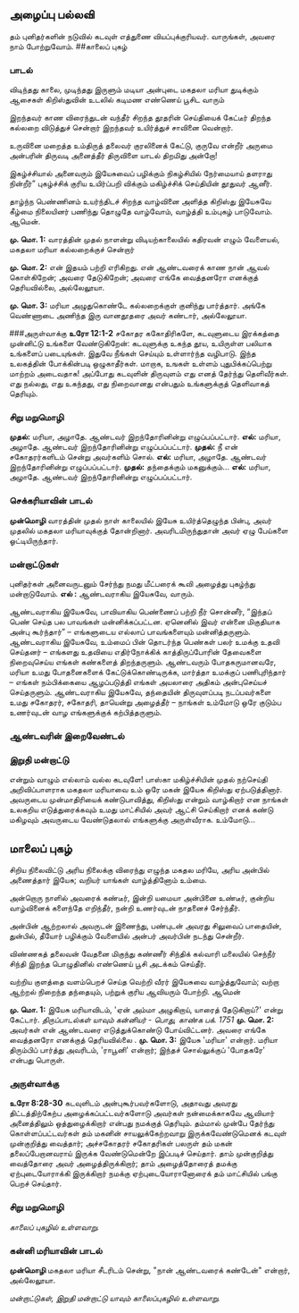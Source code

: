 ## அழைப்பு பல்லவி
தம் புனிதர்களின் நடுவில் கடவுள் எத்துணை வியப்புக்குரியவர். வாருங்கள், அவரை நாம் போற்றுவோம்.
##காலைப் புகழ்

### பாடல்
விடிந்தது காலை, முடிந்தது இருளும்
மடியா அன்புடை மகதலா மரியா
துடிக்கும் ஆசைகள் கிறிஸ்துவின் உடலில்
கடிமண எண்ணெய் பூசிட வாரும்

இறந்தவர் காண விரைந்துடன் வந்தீர்
சிறந்த தூதரின் செய்தியைக் கேட்டீர்
திறந்த கல்லறை விடுத்துச் சென்றார்
இறந்தவர் உயிர்த்துச் சாவினை வென்றார்.

உருவினை மறைத்த உம்திருத் தலைவர்
குரலினைக் கேட்டு, குருவே என்றீர்
அருமை அன்பரின் திருவடி அனைத்தீர்
திருவிளை யாடல் திறமிது அன்றோ!

இகழ்ச்சியால் அனைவரும் இயேசுவைப் பழிக்கும் 
நிகழ்சியில் நேர்மையாய் தளராது நின்றீர்”
புகழ்ச்சிக் குரிய உயிர்ப்பறி விக்கும்
மகிழ்ச்சிக் செய்தியின் தூதுவர் ஆனீர்.

தாழ்ந்ந பெண்ணினம் உயர்ந்திடச் சிறந்த
வாழ்வினை அளித்த கிறிஸ்து இயேசுவே
கீழ்மை நிலையினர் பணிந்து தொழுதே
வாழ்வோம், வாழ்த்தி உம்புகழ் பாடுவோம். ஆமென்.

**மு. மொ. 1:** வாரத்தின் முதல் நாளன்று விடியற்காலையில் கதிரவன் எழும் வேளையல், மகதலா மரியா கல்லறைக்குச் சென்றார்

**மு. மொ. 2:** என் இதயம் பற்றி எரிகிறது. என் ஆண்டவரைக் காண நான் ஆவல் கொள்கிறேன்; அவரை தேடுகிறேன்; அவரை எங்கே வைத்தனரோ எனக்குத் தெரியவில்லை, அல்லேலூயா.

**மு. மொ. 3:** மரியா அழுதுகொண்டே கல்லறைக்குள் குனிந்து பார்த்தார். அங்கே வெண்ணாடை அணிந்த இரு வானதூதரை அவர் கண்டார், அல்லேலூயா.

###அருள்வாக்கு 
**உரோ 12:1-2**
சகோதர ககோதிரிகளே, கடவுளுடைய இரக்கத்தை முன்னிட்டு உங்களை வேண்டுகிறேன்: கடவுளுக்கு உகந்த தூய, உயிருள்ள பலியாக உங்களைப் படையுங்கள். இதுவே நீங்கள் செய்யும் உள்ளார்ந்த வழிபாடு. இந்த உலகத்தின் போக்கின்படி ஒழுகாதீர்கள். மாறாக, உஙகள் உள்ளம் புதுபிக்கப்பெற்று மாற்றம் அடைவதாக! அப்போது கடவுளின் திருவுளம் எது எனத் தேர்ந்து தெளிவீர்கள். எது நல்லது, எது உகந்தது, எது நிறைவானது என்பதும் உங்களுக்குத் தெளிவாகத் தெரியும்.

### சிறு மறுமொழி
**முதல்:** மரியா, அழாதே. ஆண்டவர் இறந்தோரினின்று எழுப்பப்பட்டார்.
**எல்:** மரியா, அழாதே. ஆண்டவர் இறந்தோரினின்று எழுப்பப்பட்டார்.
**முதல்:** நீ என் சகோதரர்களிடம் சென்று அவர்களிம் சொல்.
**எல்:** மரியா, அழாதே. ஆண்டவர் இறந்தோரினின்று எழுப்பப்பட்டார்.
**முதல்:** தந்தைக்கும் மகனுக்கும்...
**எல்:** மரியா, அழாதே. ஆண்டவர் இறந்தோரினின்று எழுப்பப்பட்டார்.

### செக்கரியாவின் பாடல்
**முன்மொழி**
வாரத்தின் முதல் நாள் காலையில் இயேசு உயிர்த்தெழுந்த பின்பு, அவர் முதலில் மகதலா மரியாவுக்குத் தோன்றினார். அவரிடமிருந்துதான் அவர் ஏழு பேய்களை ஓட்டியிருந்தார்.

### மன்றாட்டுகள்
புனிதர்கள் அனைவருடனும் சேர்ந்து நமது மீட்பரைக் கூவி அழைத்து புகழ்ந்து மன்றாடுவோம்.
**எல் :** ஆண்டவராகிய இயேசுவே, வாரும்.

ஆண்டவராகிய இயேசுவே, பாவியாகிய பெண்ணைப் பற்றி நீர் சொன்னீர், “இந்தப் பெண் செய்த பல பாவங்கள் மன்னிக்கப்பட்டன. ஏனெனில் இவர் என்னை மிகுதியாக அன்பு கூர்ந்தார்” – எங்களுடைய எல்லாப் பாவங்களையும் மன்னித்தருளும்.
ஆண்டவராகிய இயேசுவே, உம்மைப் பின் தொடர்ந்த பெண்கள் பலர் உமக்கு உதவி செய்தனர் – எங்களது உதவியை எதிர்நோக்கிக் காத்திருப்போரின் தேவைகளை நிறைவுசெய்ய எங்கள் கண்களைத் திறந்தருளும்.
ஆண்டவரும் போதகருமானவரே, மரியா உமது போதனைகளைக் கேட்டுக்கொண்டிருக்க, மார்த்தா உமக்குப் பணிபுரிந்தார் –  எங்கள் நம்பிக்கையை ஆழப்படுத்தி எங்கள் அயலாரை அதிகம் அன்புசெய்யச் செய்தருளும்.
ஆண்டவராகிய இயேசுவே, தந்தையின் திருவுளப்படி நடப்பவர்களை உமது சகோதரர், சகோதரி, தாயென்று அழைத்தீர் – நாங்கள் உம்மோடு ஒரே குடும்ப உணர்வுடன் வாழ எங்களுக்குக் கற்பித்தருளும்.

### ஆண்டவரின் இறைவேண்டல்

### இறுதி மன்றாட்டு
என்றும் வாழும் எல்லாம் வல்ல கடவுளே! பாஸ்கா மகிழ்ச்சியின் முதல் நற்செய்தி அறிவிப்பாளராக மகதலா மரியாவை உம் ஒரே மகன் இயேசு கிறிஸ்து ஏற்படுத்தினார். அவருடைய முன்மாதிரியைக் கண்டுபாவித்து, கிறிஸ்து என்றும் வாழ்கிறார் என நாங்கள் உலகறிய எடுத்துரைக்கவும் உமது மாட்சியில் அவர் ஆட்சி செய்கிறார் எனக் கண்டு மகிழவும் அவருடைய வேண்டுதலால் எங்களுக்கு அருள்வீராக. உம்மோடு…

## மாலைப் புகழ் 

சிறிய நிலைவிட்டு அரிய நிலைக்கு
விரைந்து எழுந்த மகதல மரியே, 
அரிய அன்பில் அணைத்தார் இயேசு;
வறியர் யாங்கள் வாழ்த்தினோம் உம்மை. 

அன்றொரு நாளில் அவரைக் கண்டீர்,
இன்றி யமையா அன்பினை உண்டீர்,
குன்றிய வாழ்வினைக் களைந்தே எறிந்தீர்,
நன்றி உணர்வுடன் நாதனைச் சேர்ந்தீர்.

அன்பின் ஆற்றலால் அவருடன் இணைந்து,
பண்புடன் அவரது சிலுவைப் பாதையின்,
துன்பில், தீயோர் பழிக்கும் வேளையில்
அன்பர் அவர்பின் நடந்து சென்றீர்.

விண்ணகத் தலைவன் வேதனை மிகுந்து
கண்ணீர் சிந்திக் கல்வாரி மலையில்
செந்நீர் சிந்தி இறந்த பொழுதினில்
எண்ணெய் பூசி அடக்கம் செய்தீர்.

வற்றிய குளத்தை வளம்பெறச் செய்த
வெற்றி வீரர் இயேசுவை வாழ்த்துவோம்;
வற்றா ஆற்றல் நிறைந்த தந்தையும்,
பற்றுக் குரிய ஆவியரும் போற்றி. ஆமென்

**மு. மொ. 1:** இயேசு மரியாவிடம், 'ஏன் அம்மா அழுகிறாய், யாரைத் தேடுகிறாய்?' என்று கேட்டார். 
*திருப்பாடல்கள் யாவும் கன்னியர் - பொது, காண்க பக். 1751*
**மு. மொ. 2:** அவர்கள் என் ஆண்டவரை எடுத்துக்கொண்டு போய்விட்டனர். அவரை எங்கே வைத்தனரோ எனக்குத் தெரியவில்லை . 
**மு. மொ. 3:** இயேசு 'மரியா' என்றார். மரியா திரும்பிப் பார்த்து அவரிடம், 'ராபூனி' என்றார்; இந்தச் சொல்லுக்குப் 'போதகரே' என்பது பொருள்.

### அருள்வாக்கு
**உரோ 8:28-30**
கடவுளிடம் அன்புகூர்பவர்களோடு, அதாவது அவரது திட்டத்திற்கேற்ப அழைக்கப்பட்டவர்களோடு அவர்கள் நன்மைக்காகவே ஆவியார் அனைத்திலும் ஒத்துழைக்கிறார் என்பது நமக்குத் தெரியும். தம்மால் முன்பே தேர்ந்து கொள்ளப்பட்டவர்கள் தம் மகனின் சாயலுக்கேற்றவாறு இருக்கவேண்டுமெனக் கடவுள் முன்குறித்து வைத்தார்; அச்சகோதரர் சகோதரிகள் பலருள் தம் மகன் தலைப்பேறானவராய் இருக்க வேண்டுமென்றே இப்படிச் செய்தார். தாம் முன்குறித்து வைத்தோரை அவர் அழைத்திருக்கிறார்; தாம் அழைத்தோரைத் தமக்கு ஏற்புடையோராக்கி இருக்கிறார் நமக்கு ஏற்புடையோரானோரைக் தம் மாட்சியில் பங்கு பெறச் செய்தார்.

### சிறு மறுமொழி
*காலைப் புகழில் உள்ளவாறு.*

### கன்னி மரியாவின் பாடல்

**முன்மொழி** மகதலா மரியா சீடரிடம் சென்று, "நான் ஆண்டவரைக் கண்டேன்" என்றார், அல்லேலூயா.

*மன்றாட்டுகள், இறுதி மன்றாட்டு யாவும் காலைப்புகழில் உள்ளவாறு.*